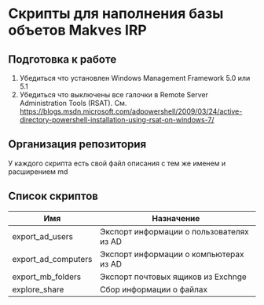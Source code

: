 # Скрипты для наполнения базы объетов Makves IRP

## Подготовка к работе

1. Убедиться что установлен Windows Management Framework 5.0 или 5.1
2. Убедиться что выключены все галочки в Remote Server Administration Tools (RSAT). См. https://blogs.msdn.microsoft.com/adpowershell/2009/03/24/active-directory-powershell-installation-using-rsat-on-windows-7/


## Организация репозитория
У каждого скрипта есть свой файл описания с тем же именем и расширением md

## Список скриптов

| Имя                       | Назначение                                      |
|---------------------------|-------------------------------------------------|
| export_ad_users           | Экспорт информации о пользователях из AD        |
| export_ad_computers       | Экспорт информации о компьютерах из AD          |
| export_mb_folders         | Экспорт почтовых ящиков из Exchnge              |
| explore_share             | Сбор информации о файлах                        |
